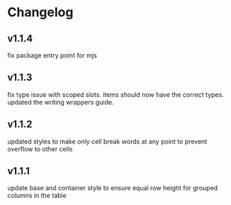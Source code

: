 # Changelog

## v1.1.4

fix package entry point for mjs

## v1.1.3

fix type issue with scoped slots. items should now have the correct types.
updated the writing wrappers guide.

## v1.1.2

updated styles to make only cell break words at any point to prevent overflow to other cells

## v1.1.1

update base and container style to ensure equal row height for grouped columns in the table
